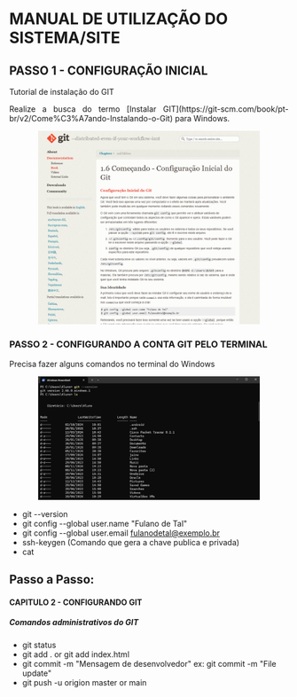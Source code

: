 # MANUAL DE UTILIZAÇÃO DO SISTEMA/SITE
## PASSO 1 - CONFIGURAÇÃO INICIAL
Tutorial de instalação do GIT

 <p align="justify">
    Realize a busca do termo [Instalar GIT](https://git-scm.com/book/pt-br/v2/Come%C3%A7ando-Instalando-o-Git) para Windows.
</p>

 <p align="center">
    <a href="https://git-scm.com/book/pt-br/v2/Come%C3%A7ando-Configura%C3%A7%C3%A3o-Inicial-do-Git" target="_blank">
        <img src="Docs/Imagens/Git.png" width="400"> 
    </a>
</p>

### PASSO 2 - CONFIGURANDO A CONTA GIT PELO TERMINAL
Precisa fazer alguns comandos no terminal do Windows

<p align="center">
    <img src="Docs/Imagens/Terminal.png" width="400"> 
</p>

- git --version
- git config --global user.name "Fulano de Tal"
- git config --global user.email fulanodetal@exemplo.br
- ssh-keygen (Comando que gera a chave publica e privada)
- cat

Passo a Passo:
-
#### CAPITULO 2 - CONFIGURANDO GIT

##### Comandos administrativos do GIT

- git status
- git add . or git add index.html
- git commit -m "Mensagem de desenvolvedor" ex: git commit -m "File update"
- git push -u origion master or main